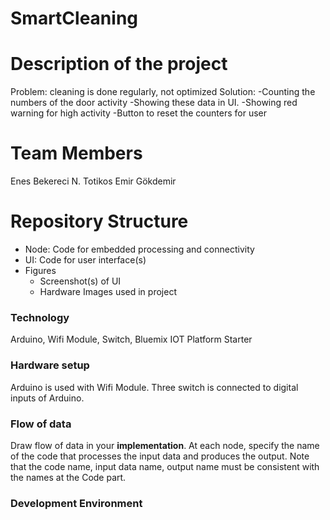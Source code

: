 # SmartCleaning

# Description of the project

Problem: cleaning is done regularly, not optimized
Solution:
-Counting the numbers of the door activity
-Showing these data in UI.
-Showing red warning for high activity
-Button to reset the counters for user

# Team Members

Enes Bekereci
N. Totikos
Emir Gökdemir

# Repository Structure 
* Node: Code for embedded processing and connectivity
* UI: Code for user interface(s)
* Figures
   * Screenshot(s) of UI 
   * Hardware Images used in project

### Technology
Arduino, Wifi Module, Switch, Bluemix IOT Platform Starter

### Hardware setup
Arduino is used with Wifi Module. Three switch is connected to digital inputs of Arduino.

### Flow of data 
Draw flow of data in your **implementation**. At each node, specify the name of the code that processes the input data and produces the output. Note that the code name, input data name, output name must be consistent with the names at the Code part.

### Development Environment


